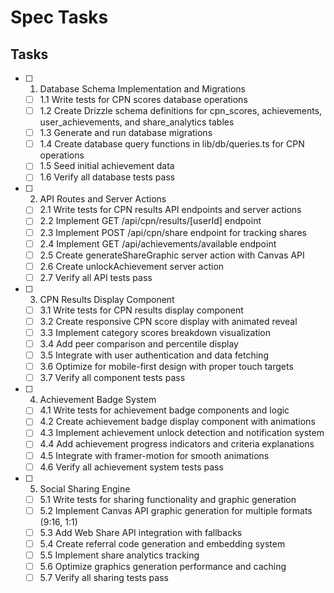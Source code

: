 # Spec Tasks

## Tasks

- [ ] 1. Database Schema Implementation and Migrations
  - [ ] 1.1 Write tests for CPN scores database operations
  - [ ] 1.2 Create Drizzle schema definitions for cpn_scores, achievements, user_achievements, and share_analytics tables
  - [ ] 1.3 Generate and run database migrations
  - [ ] 1.4 Create database query functions in lib/db/queries.ts for CPN operations
  - [ ] 1.5 Seed initial achievement data
  - [ ] 1.6 Verify all database tests pass

- [ ] 2. API Routes and Server Actions
  - [ ] 2.1 Write tests for CPN results API endpoints and server actions
  - [ ] 2.2 Implement GET /api/cpn/results/[userId] endpoint
  - [ ] 2.3 Implement POST /api/cpn/share endpoint for tracking shares
  - [ ] 2.4 Implement GET /api/achievements/available endpoint
  - [ ] 2.5 Create generateShareGraphic server action with Canvas API
  - [ ] 2.6 Create unlockAchievement server action
  - [ ] 2.7 Verify all API tests pass

- [ ] 3. CPN Results Display Component
  - [ ] 3.1 Write tests for CPN results display component
  - [ ] 3.2 Create responsive CPN score display with animated reveal
  - [ ] 3.3 Implement category scores breakdown visualization
  - [ ] 3.4 Add peer comparison and percentile display
  - [ ] 3.5 Integrate with user authentication and data fetching
  - [ ] 3.6 Optimize for mobile-first design with proper touch targets
  - [ ] 3.7 Verify all component tests pass

- [ ] 4. Achievement Badge System
  - [ ] 4.1 Write tests for achievement badge components and logic
  - [ ] 4.2 Create achievement badge display component with animations
  - [ ] 4.3 Implement achievement unlock detection and notification system
  - [ ] 4.4 Add achievement progress indicators and criteria explanations
  - [ ] 4.5 Integrate with framer-motion for smooth animations
  - [ ] 4.6 Verify all achievement system tests pass

- [ ] 5. Social Sharing Engine
  - [ ] 5.1 Write tests for sharing functionality and graphic generation
  - [ ] 5.2 Implement Canvas API graphic generation for multiple formats (9:16, 1:1)
  - [ ] 5.3 Add Web Share API integration with fallbacks
  - [ ] 5.4 Create referral code generation and embedding system
  - [ ] 5.5 Implement share analytics tracking
  - [ ] 5.6 Optimize graphics generation performance and caching
  - [ ] 5.7 Verify all sharing tests pass
